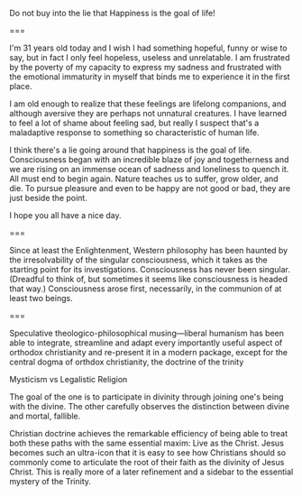 Do not buy into the lie that Happiness is the goal of life!

===

I'm 31 years old today and I wish I had something hopeful, funny or wise to say, but in fact I only feel hopeless, useless and unrelatable. I am frustrated by the poverty of my capacity to express my sadness and frustrated with the emotional immaturity in myself that binds me to experience it in the first place.

I am old enough to realize that these feelings are lifelong companions, and although aversive they are perhaps not unnatural creatures. I have learned to feel a lot of shame about feeling sad, but really I suspect that's a maladaptive response to something so characteristic of human life.

I think there's a lie going around that happiness is the goal of life. Consciousness began with an incredible blaze of joy and togetherness and we are rising on an immense ocean of sadness and loneliness to quench it. All must end to begin again. Nature teaches us to suffer, grow older, and die. To pursue pleasure and even to be happy are not good or bad, they are just beside the point.

I hope you all have a nice day.

===

Since at least the Enlightenment, Western philosophy has been haunted by the irresolvability of the singular consciousness, which it takes as the starting point for its investigations. Consciousness has never been singular. (Dreadful to think of, but sometimes it seems like consciousness is headed that way.) Consciousness arose first, necessarily, in the communion of at least two beings.

===

Speculative theologico-philosophical musing—liberal humanism has been able to integrate, streamline and adapt every importantly useful aspect of orthodox christianity and re-present it in a modern package, except for the central dogma of orthdox christianity, the doctrine of the trinity

Mysticism vs Legalistic Religion

The goal of the one is to participate in divinity through joining one's being with the divine. The other carefully observes the distinction between divine and mortal, fallible.

Christian doctrine achieves the remarkable efficiency of being able to treat both these paths with the same essential maxim: Live as the Christ. Jesus becomes such an ultra-icon that it is easy to see how Christians should so commonly come to articulate the root of their faith as the divinity of Jesus Christ. This is really more of a later refinement and a sidebar to the essential mystery of the Trinity.


